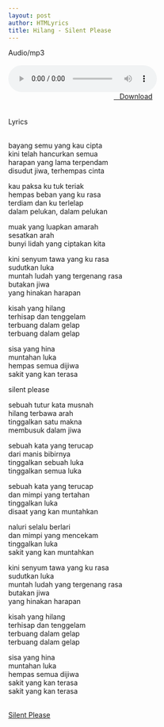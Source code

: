 ```yaml
---
layout: post
author: HTMLyrics
title: Hilang - Silent Please
---
```


<div class="htl">Audio/mp3</div><br />

<audio class='js-player' style="--plyr-color-main: #212121;" controls>
<source src="https://drive.google.com/uc?authuser=0&id=1tD4KQDZ1-Whjklwpp_QWiqI-iZYLiTBx&export=download" type="audio/mp3">
</audio><br />

<center>
<a href="/download/hilang-silentplease" class="hbt"><i class="fa fa-chevron-down" aria-hidden="true"></i>&nbsp; &nbsp;Download</a>
</center><br />
<br />

<div class="htl">Lyrics</div><br />

bayang semu yang kau cipta<br />
kini telah hancurkan semua<br />
harapan yang lama terpendam<br />
disudut jiwa, terhempas cinta<br />

kau paksa ku tuk teriak<br />
hempas beban yang ku rasa<br />
terdiam dan ku terlelap<br />
dalam pelukan, dalam pelukan<br />

muak yang luapkan amarah<br />
sesatkan arah<br />
bunyi lidah yang ciptakan kita<br />

kini senyum tawa yang ku rasa<br />
sudutkan luka<br />
muntah ludah yang tergenang rasa<br />
butakan jiwa<br />
yang hinakan harapan<br />

kisah yang hilang<br />
terhisap dan tenggelam<br />
terbuang dalam gelap<br />
terbuang dalam gelap<br />

sisa yang hina<br />
muntahan luka<br />
hempas semua dijiwa<br />
sakit yang kan terasa<br />

silent please<br />

sebuah tutur kata musnah<br />
hilang terbawa arah<br />
tinggalkan satu makna<br />
membusuk dalam jiwa<br />

sebuah kata yang terucap<br />
dari manis bibirnya<br />
tinggalkan sebuah luka<br />
tinggalkan semua luka<br />

sebuah kata yang terucap<br />
dan mimpi yang tertahan<br />
tinggalkan luka<br />
disaat yang kan muntahkan<br />

naluri selalu berlari<br />
dan mimpi yang mencekam<br />
tinggalkan luka<br />
sakit yang kan muntahkan<br />

kini senyum tawa yang ku rasa<br />
sudutkan luka<br />
muntah ludah yang tergenang rasa<br />
butakan jiwa<br />
yang hinakan harapan<br />

kisah yang hilang<br />
terhisap dan tenggelam<br />
terbuang dalam gelap<br />
terbuang dalam gelap<br />

sisa yang hina<br />
muntahan luka<br />
hempas semua dijiwa<br />
sakit yang kan terasa<br />
sakit yang kan terasa<br />
<br />

<i class="fa fa-hashtag" aria-hidden="true"></i>
<a href="/artist/silentplease">Silent Please</a>
